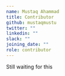 ```yaml
---
name: Mustaq Ahammad
title: Contributor
github: mustaqmustu
twitter: ""
linkedin: ""
slack: ""
joining_date: ""
role: contributor
---
```


Still waiting for this
